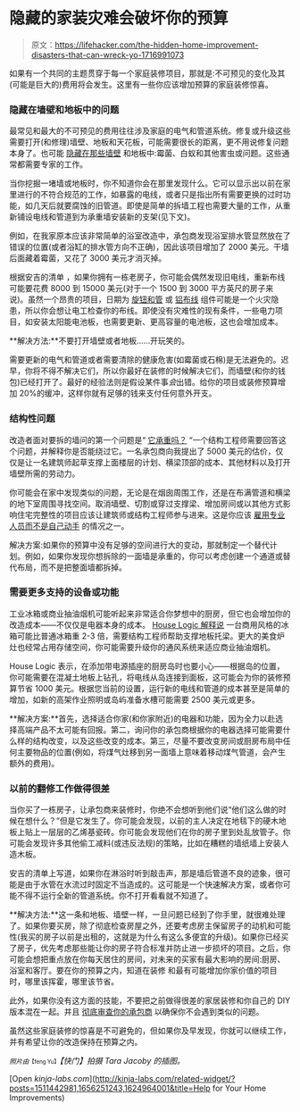 # 隐藏的家装灾难会破坏你的预算

> 原文：<https://lifehacker.com/the-hidden-home-improvement-disasters-that-can-wreck-yo-1716991073>

如果有一个共同的主题贯穿于每一个家庭装修项目，那就是:不可预见的变化及其(可能是巨大的)费用将会发生。这里有一些你应该增加预算的家庭装修惊喜。



### 隐藏在墙壁和地板中的问题

最常见和最大的不可预见的费用往往涉及家庭的电气和管道系统。修复或升级这些需要打开(和修理)墙壁、地板和天花板，可能需要很长的距离，更不用说修复问题本身了。也可能 [隐藏在那些墙壁](https://lifehacker.com/whats-the-least-intrusive-way-to-find-out-whats-in-a-wa-5947450) 和地板中:霉菌、白蚁和其他害虫或问题。这些通常都需要专家的工作。

当你挖掘一堵墙或地板时，你不知道你会在那里发现什么。它可以显示出以前在家里进行的不符合规范的工作，如暴露的电线，或者只是指出所有需要更换的过时功能，如几天后就要腐蚀的旧管道。即使是简单的拆墙工程也需要大量的工作，从重新铺设电线和管道到为承重墙安装新的支架(见下文)。

例如，在我家原本应该非常简单的浴室改造中，承包商发现浴室排水管显然放在了错误的位置(或者浴缸的排水管方向不正确)，因此该项目增加了 2000 美元。干墙后面藏着霉菌，又花了 3000 美元才消灭掉。

根据安吉的清单 ，如果你拥有一栋老房子，你可能会偶然发现旧电线，重新布线可能要花费 8000 到 15000 美元(对于一个 1500 到 3000 平方英尺的房子来说)。虽然一个昂贵的项目，日期为 [旋钮和管](https://en.wikipedia.org/wiki/Knob-and-tube_wiring) 或 [铝布线](https://en.wikipedia.org/wiki/Aluminum_wire) 组件可能是一个火灾隐患，所以你会想让电工检查你的布线。即使没有灾难性的现有条件，一些电力项目，如安装太阳能电池板，也需要更新、更高容量的电池板，这也会增加成本。

**解决方法:**不要打开墙壁或者地板……开玩笑的。

需要更新的电气和管道或者需要清除的健康危害(如霉菌或石棉)是无法避免的。迟早，你将不得不解决它们，所以你最好在装修的时候解决它们，而墙壁(和你的钱包)已经打开了。最好的经验法则是假设某件事*会*出错。给你的项目或装修预算增加 20%的缓冲，这样你就有足够的钱来支付任何意外开支。

### 结构性问题

改造者面对要拆的墙问的第一个问题是“ [它承重吗？](https://lifehacker.com/how-to-identify-a-load-bearing-wall-1626923331) “一个结构工程师需要回答这个问题，并解释你是否能绕过它。一名承包商向我提出了 5000 美元的估价，仅仅是让一名建筑师起草支撑上面楼层的计划、横梁顶部的成本、其他材料以及打开墙壁所需的劳动力。

你可能会在家中发现类似的问题，无论是在烟囱周围工作，还是在布满管道和横梁的地下室周围寻找空间。取消墙壁、切割或穿过支撑梁、增加房间或以其他方式影响住宅完整性的项目应该让建筑师或结构工程师参与进来。这是你应该 [雇用专业人员而不是自己动手](https://lifehacker.com/which-home-improvements-can-i-diy-and-which-should-i-le-487207936) 的情况之一。

解决方案:如果你的预算中没有足够的空间进行大的变动，那就制定一个替代计划。例如，如果你发现你想拆除的一面墙是承重的，你可以考虑创建一个通道或替代布局，而不是把整面墙都拆掉。

### 需要更多支持的设备或功能

工业冰箱或商业抽油烟机可能听起来非常适合你梦想中的厨房，但它也会增加你的改造成本——不仅仅是电器本身的成本。 [House Logic 解释说](http://www.houselogic.com/home-advice/home-improvement/home-remodeling-unexpected-expenses/?sf7753147=1) 一台商用风格的冰箱可能比普通冰箱重 2-3 倍，需要结构工程师帮助支撑地板托梁。更大的美食炉灶也经常占用存储空间，你可能需要升级你的通风系统来适应商业抽油烟机。

House Logic 表示，在添加带电源插座的厨房岛时也要小心——根据岛的位置，你可能需要在混凝土地板上钻孔，将电线从岛连接到面板，这可能会为你的装修预算节省 1000 美元。根据您当前的设置，运行新的电线和管道的成本甚至是简单的增加，如新的高架作业照明或岛屿准备水槽可能需要 2500 美元或更多。

**解决方案:**首先，选择适合你家(和你家附近)的电器和功能，因为全力以赴选择高端产品不太可能有回报。第二，询问你的承包商根据你的电器选择可能需要什么样的结构改变，以及这些改变的成本。第三，尽量不要改变房间或厨房布局中任何主要物品的位置(例如，将煤气灶移到另一面墙上意味着移动煤气管道，会产生额外的费用)。

### 以前的翻修工作做得很差

当你买了一栋房子，让承包商来装修时，你绝不会想听到他们说“他们这么做的时候在想什么？”但是它发生了。你可能会发现，以前的主人决定在地毯下的硬木地板上贴上一层层的乙烯基瓷砖。你可能会发现他们在你的房子里到处乱放管子。你可能会发现许多其他偷工减料(或违反法规)的策略，比如在糟糕的墙纸墙上安装人造木板。

安吉的清单上写道，如果你在淋浴时听到敲击声，那是墙后管道不良的迹象，很可能是由于水管在水流过时固定不当造成的。这可能是一个快速解决方案，或者你可能不得不运行全新的管道系统。你不打开看看就不知道了。

**解决方法:**这一条和地板、墙壁一样，一旦问题已经到了你手里，就很难处理了。如果你要买房，除了彻底检查房屋之外，还要考虑房主保留房子的动机和可能性(我买的房子以前是出租的，这就是为什么有这么多便宜的升级)。如果你已经买了房子，优先考虑那些能让你的房子符合标准并防止进一步损坏的项目。之后，你可能会想把重点放在你每天居住的房间，对未来的买家有最大影响的房间:厨房、浴室和客厅。要在你的预算之内，知道在装修 和最有可能增加你家价值的项目时，哪里该挥霍，哪里该节省。

此外，如果你没有这方面的技能，不要把之前做得很差的家居装修和你自己的 DIY 版本混在一起。并且 [彻底审查你的承包商](https://lifehacker.com/how-to-hire-a-contractor-without-getting-hosed-5578353) 以确保你不会遇到类似的问题。

虽然这些家庭装修的惊喜是不可避免的，但如果你及早发现，你就可以继续工作，并有希望让你的改造保持在预算之内。

<small>*照片由*</small><small><small>【feng Yu】</small></small>*【快门】拍摄 Tara Jacoby 的插图。*

[Open *kinja-labs.com*](http://kinja-labs.com/related-widget/?posts=1511442981,1656251243,1624964001&title=Help for Your Home Improvements)